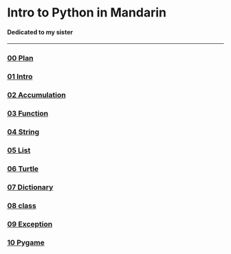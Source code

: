 # Intro to Python in Mandarin



#### Dedicated to my sister 


***



### [00 Plan](https://drive.google.com/open?id=1dI3PiHAzEykG-RqYyICL4fGVNtMFi9izZOPmzI7P-Yk)

### [01 Intro](https://docs.google.com/document/d/15KtH2y4eSzyZq0bn-RdbHuVSDxiKOGY_4sg6X9WyR1E/edit?usp=sharing)

### [02 Accumulation](https://drive.google.com/open?id=1TR0NDiClopae1tcaAxJF8lgMmOfELmQU7_OiRh9z22M)

### [03 Function](https://drive.google.com/open?id=1raYBxFCRJQc8h3d_1nP_EzEhRNccGhB7jDSZZ5DalBM)

### [04 String](https://drive.google.com/open?id=1GpK2CLJuoOnCm9dLDH0o-USithKhrdkbr6VoeG-SU8Q)

### [05 List](https://drive.google.com/open?id=1bnZ-lZrkhTS3kl55Defj8fM4l9B2MYxVCjAkTdvDJd0)

### [06 Turtle](https://drive.google.com/open?id=1viYzPlhGhtiZcU9Ukv-Ux9Lx8rslBwXlfRIy83hM7a8)

### [07 Dictionary](https://drive.google.com/open?id=1SIMjYaKnjtLlM12r5gnNZHS8UB6WDk-44_TCtux02fc)

### [08 class](https://drive.google.com/open?id=1fUURpItJ2M130erees6TO3QVOupBa54hVQ4-fYokGmQ)

### [09 Exception](https://drive.google.com/open?id=1XTuxKT51Yv_nZDflcvF43WKWZ6rwicw_FRU-gkkMW8Q)

### [10 Pygame](https://drive.google.com/open?id=1Yqrr4SHYp8WDdBzR62AJfgX7udxXZHL0WpD_L4ruNVc)
